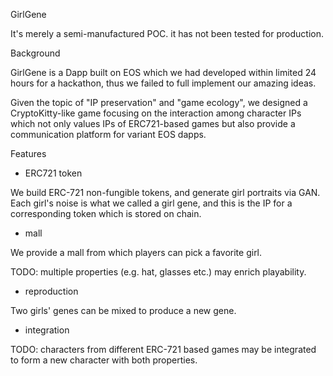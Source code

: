 GirlGene

It's merely a semi-manufactured POC. it has not been tested for production.

Background

GirlGene is a Dapp built on EOS which we had developed within limited 24 hours for a hackathon, thus we failed to full implement our amazing ideas.

Given the topic of "IP preservation" and "game ecology", we designed a CryptoKitty-like game focusing on the interaction among character IPs which not only values IPs of ERC721-based games but also provide a communication platform for variant EOS dapps.

Features

- ERC721 token

We build ERC-721 non-fungible tokens, and generate girl portraits via GAN. Each girl's noise is what we called a girl gene, and this is the IP for a corresponding token which is stored on chain.

- mall

We provide a mall from which players can pick a favorite girl.

TODO: multiple properties (e.g. hat, glasses etc.) may enrich playability.

- reproduction

Two girls' genes can be mixed to produce a new gene.

- integration

TODO: characters from different ERC-721 based games may be integrated to form a new character with both properties.
